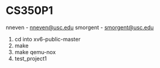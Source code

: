 # CS350P1

nneven - nneven@usc.edu
smorgent - smorgent@usc.edu

1) cd into xv6-public-master
2) make
3) make qemu-nox
4) test_project1
